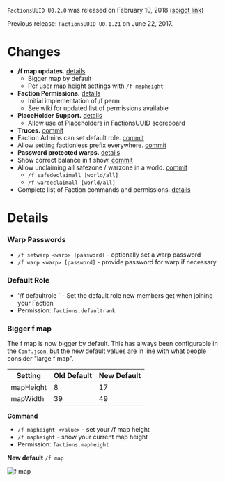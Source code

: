 `FactionsUUID U0.2.0` was released on February 10, 2018 ([spigot link](https://www.spigotmc.org/resources/factionsuuid.1035/update?update=211156))

Previous release: `FactionsUUID U0.1.21` on June 22, 2017.

# Changes
* **/f map updates.** [details](https://github.com/drtshock/Factions/wiki/_new#bigger-f-map)
  * Bigger map by default
  * Per user map height settings with `/f mapheight`
* **Faction Permissions.** [details](https://github.com/drtshock/Factions/wiki/f-perm)
  * Initial implementation of /f perm
  * See wiki for updated list of permissions available
* **PlaceHolder Support.** [details](https://github.com/drtshock/Factions/wiki/Placeholders)
  * Allow use of Placeholders in FactionsUUID scoreboard
* **Truces.** [commit](https://github.com/drtshock/Factions/commit/7a4ddc6855b58b8949e43cb0b4d57aab552d484e)
* Faction Admins can set default role. [commit](https://github.com/drtshock/Factions/commit/f6bd156f8966424b6b2f4cad5b68f791c8741a95)
* Allow setting factionless prefix everywhere.
 [commit](https://github.com/drtshock/Factions/commit/8fee985e99ae08e09163111c2784a4d464c89b1d)
* **Password protected warps.** [details](https://github.com/drtshock/Factions/wiki/_new#warp-passwords)
* Show correct balance in f show. [commit](https://github.com/drtshock/Factions/commit/9ed7603e38561b4470709207317d46b902d0469c)
* Allow unclaiming all safezone / warzone in a world. [commit](https://github.com/drtshock/Factions/commit/08c099574129a4b5746e7ed3ac2a945a286ff6d1)
  * `/f safedeclaimall [world/all]`
  * `/f wardeclaimall [world/all]`
* Complete list of Faction commands and permissions. [details](https://github.com/drtshock/Factions/wiki/Commands)


# Details

### Warp Passwords
* `/f setwarp <warp> [password]` - optionally set a warp password
* `/f warp <warp> [password]` - provide password for warp if necessary

### Default Role
* '/f defaultrole <role>` - Set the default role new members get when joining your Faction
* Permission: `factions.defaultrank`

### Bigger f map
The f map is now bigger by default. This has always been configurable in the `Conf.json`, but the new default values are in line with what people consider "large f map".

Setting | Old Default | New Default
--- | --- | ---
mapHeight | 8 | 17
mapWidth | 39 | 49

**Command**
* `/f mapheight <value>` - set your /f map height
* `/f mapheight` - show your current map height
* Permission: `factions.mapheight`

**New default** `/f map`

![f map](https://i.imgur.com/aBmoXSq.png)
